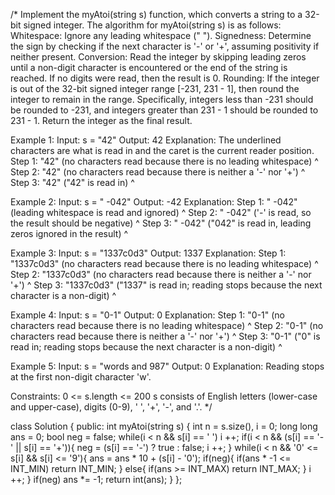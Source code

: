 /*
Implement the myAtoi(string s) function, which converts a string to a 32-bit signed integer.
The algorithm for myAtoi(string s) is as follows:
Whitespace: Ignore any leading whitespace (" ").
Signedness: Determine the sign by checking if the next character is '-' or '+', assuming positivity if neither present.
Conversion: Read the integer by skipping leading zeros until a non-digit character is encountered or the end of the string is reached. If no digits were read, then the result is 0.
Rounding: If the integer is out of the 32-bit signed integer range [-231, 231 - 1], then round the integer to remain in the range. Specifically, integers less than -231 should be rounded to -231, and integers greater than 231 - 1 should be rounded to 231 - 1.
Return the integer as the final result.

Example 1:
Input: s = "42"
Output: 42
Explanation:
The underlined characters are what is read in and the caret is the current reader position.
Step 1: "42" (no characters read because there is no leading whitespace)
         ^
Step 2: "42" (no characters read because there is neither a '-' nor '+')
         ^
Step 3: "42" ("42" is read in)
           ^

Example 2:
Input: s = " -042"
Output: -42
Explanation:
Step 1: "   -042" (leading whitespace is read and ignored)
            ^
Step 2: "   -042" ('-' is read, so the result should be negative)
             ^
Step 3: "   -042" ("042" is read in, leading zeros ignored in the result)
               ^

Example 3:
Input: s = "1337c0d3"
Output: 1337
Explanation:
Step 1: "1337c0d3" (no characters read because there is no leading whitespace)
         ^
Step 2: "1337c0d3" (no characters read because there is neither a '-' nor '+')
         ^
Step 3: "1337c0d3" ("1337" is read in; reading stops because the next character is a non-digit)
             ^

Example 4:
Input: s = "0-1"
Output: 0
Explanation:
Step 1: "0-1" (no characters read because there is no leading whitespace)
         ^
Step 2: "0-1" (no characters read because there is neither a '-' nor '+')
         ^
Step 3: "0-1" ("0" is read in; reading stops because the next character is a non-digit)
          ^

Example 5:
Input: s = "words and 987"
Output: 0
Explanation:
Reading stops at the first non-digit character 'w'.

Constraints:
0 <= s.length <= 200
s consists of English letters (lower-case and upper-case), digits (0-9), ' ', '+', '-', and '.'.
*/

class Solution {
public:
    int myAtoi(string s) {
        int n = s.size(), i = 0;
        long long ans = 0;
        bool neg = false;
        while(i < n && s[i] == ' ') i ++;
        if(i < n && (s[i] == '-' || s[i] == '+')){
            neg = (s[i] == '-') ? true : false;
            i ++;
        }
        while(i < n && '0' <= s[i] && s[i] <= '9'){
            ans = ans * 10 + (s[i] - '0');
            if(neg){
                if(ans * -1 <= INT_MIN) return INT_MIN;
            }
            else{
                if(ans >= INT_MAX) return INT_MAX;
            }
            i ++;
        }
        if(neg) ans *= -1;
        return int(ans);
    }
};